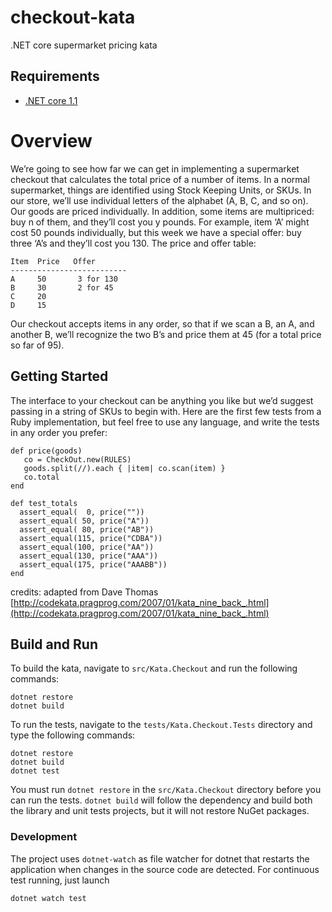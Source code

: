 # checkout-kata

.NET core supermarket pricing kata

## Requirements

- [.NET core 1.1](https://www.microsoft.com/net/core)

# Overview

We’re going to see how far we can get in implementing a supermarket checkout that
calculates the total price of a number of items. In a normal supermarket,
things are identified using Stock Keeping Units, or SKUs. In our store,
we’ll use individual letters of the alphabet (A, B, C, and so on).
Our goods are priced individually. In addition, some items are multipriced:
buy n of them, and they’ll cost you y pounds. For example, item ‘A’ might cost
50 pounds individually, but this week we have a special offer: buy three ‘A’s and
they’ll cost you 130. The price and offer table:


    Item  Price   Offer
    --------------------------
    A     50       3 for 130
    B     30       2 for 45
    C     20
    D     15

Our checkout accepts items in any order, so that if we scan a B, an A, and
another B, we’ll recognize the two B’s and price them at 45
(for a total price so far of 95).

## Getting Started

The interface to your checkout can be anything you like but we’d suggest passing
in a string of SKUs to begin with. Here are the first few tests from a
Ruby implementation, but feel free to use any language,
and write the tests in any order you prefer:

    def price(goods)
       co = CheckOut.new(RULES)
       goods.split(//).each { |item| co.scan(item) }
       co.total
    end

    def test_totals
      assert_equal(  0, price(""))
      assert_equal( 50, price("A"))
      assert_equal( 80, price("AB"))
      assert_equal(115, price("CDBA"))
      assert_equal(100, price("AA"))
      assert_equal(130, price("AAA"))
      assert_equal(175, price("AAABB"))
    end

credits: adapted from Dave Thomas [http://codekata.pragprog.com/2007/01/kata_nine_back_.html](http://codekata.pragprog.com/2007/01/kata_nine_back_.html)


## Build and Run

To build the kata, navigate to `src/Kata.Checkout` and run the following commands:

    dotnet restore
    dotnet build

To run the tests, navigate to the `tests/Kata.Checkout.Tests` directory
and type the following commands:

    dotnet restore
    dotnet build
    dotnet test

You must run `dotnet restore` in the `src/Kata.Checkout` directory before you can run
the tests. `dotnet build` will follow the dependency and build both the library and unit
tests projects, but it will not restore NuGet packages.

### Development

The project uses `dotnet-watch` as file watcher for dotnet that restarts
the application when changes in the source code are detected. For continuous
test running, just launch

    dotnet watch test
